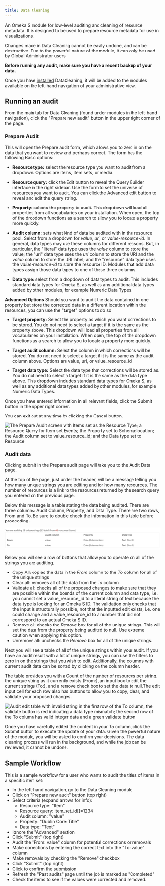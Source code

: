 ```yaml
---
title: Data Cleaning
---
```


An Omeka S module for low-level auditing and cleaning of resource metadata. It is designed to be used to prepare resource metadata for use in visualizations.

Changes made in Data Cleaning cannot be easily undone, and can be destructive. Due to the powerful nature of the module, it can only be used by Global Administrator users. 

**Before running any audit, make sure you have a recent backup of your data.** 

Once you have [installed](index.md#installing-modules) DataCleaning, it will be added to the modules available on the left-hand navigation of your administrative view.

## Running an audit
From the main tab for Data Cleaning (found under modules in the left-hand navigation), click the "Prepare new audit" button in the upper right corner of the page. 

### Prepare Audit
This will open the Prepare audit form, which allows you to zero in on the data that you want to review and perhaps correct. The form has the following Basic options: 

- **Resource type:** select the resource type you want to audit from a dropdown. Options are items, item sets, or media.

- **Resource query:** click the Edit button to reveal the Query Builder interface in the right sidebar. Use the form to set the universe of resources you want to audit. You can click the Advanced edit button to reveal and edit the query string.

- **Property:** selects the property to audit. This dropdown will load all properties from all vocabularies on your installation. When open, the top of the dropdown functions as a search to allow you to locate a property more quickly. 

- **Audit column:** sets what kind of data be audited with in the resource pool. Select from a dropdown for _value_, _uri_, or _value-resource-id_. In general, data types may use these columns for different reasons. But, in particular, the "literal" data type uses the _value_ column to store the value; the "uri" data type uses the _uri_ column to store the URI and the _value_ column to store the URI label; and the "resource" data type uses the _value-resource-id_ to store the resource ID. Modules that add data types assign those data types to one of these three columns. 

- **Data type:** select from a dropdown of data types to audit. This includes standard data types for Omeka S, as well as any additional data types added by other modules, for example Numeric Data Types. 

**Advanced Options** 
Should you want to audit the data contained in one property but store the corrected data in a different location within the resources, you can use the "target" options to do so
 
- **Target property:** Select the property as which you want corrections to be stored. You do not need to select a target if it is the same as the property above. This dropdown will load all properties from all vocabularies on your installation. When open, the top of the dropdown functions as a search to allow you to locate a property more quickly. 

- **Target audit column:** Select the column in which corrections will be stored. You do not need to select a target if it is the same as the audit column above. Options are value, uri, or value_resource_id. 

- **Target data type:** Select the data type that corrections will be stored as. You do not need to select a target if it is the same as the data type above. This dropdown includes standard data types for Omeka S, as well as any additional data types added by other modules, for example Numeric Data Types. 

Once you have entered information in all relevant fields, click the Submit button in the upper right corner. 

You can exit out at any time by clicking the Cancel button. 

![The Prepare Audit screen with Items set as the Resource Type; a Resource Query for Item set Events; the Property set to Schema:location; the Audit column set to value_resource_id;  and the Data type set to Resource](../modules/modulesfiles/dataclean_prepareAudit.png)

### Audit data
Clicking submit in the Prepare audit page will take you to the Audit Data page. 

At the top of the page, just under the header, will be a message telling you how many unique strings you are editing and for how many resources. The number of resources is a link to the resources returned by the search query you entered on the previous page. 

Below this message is a table stating the data being audited. There are three columns: Audit Column, Property, and Data Type.  There are two rows, From and To. Be sure to double check the information in this table before proceeding. 

![Strings message and table for an audit. This audit has 18 unique strings for 66 resources, and the to and from information is identical](../modules/modulesfiles/dataclean_auditTable1.png) 

Below you will see a row of buttons that allow you to operate on all of the strings you are auditing.

- Copy All: copies the data in the _From_ column to the _To_ column for all of the unique strings
- Clear all: removes all of the data from the _To_ column
- Validate all: checks all of the proposed changes to make sure that they are possible within the bounds of the current column and data type, i.e. you cannot set a value_resource_id to a literal string of text because the data type is looking for an Omeka S ID. The validation only checks that the input is structurally possible, not that the inputted edit exists, i.e. one could change and a value_resource_id to a number that did not correspond to an actual Omeka S ID.
- Remove all: checks the _Remove_ box for all of the unique strings. This will set the data from the property being audited to null. Use extreme caution when applying this option.
- Unremove all: unchecks the _Remove_ box for all of the unique strings.

Next you will see a table of all of the unique strings within your audit. If you have an audit result with a lot of unique strings, you can use the filters to zero in on the strings that you wish to edit. Additionally, the columns with current audit data can be sorted by clicking on the column header.

The table provides you with a Count of the number of resources per string, the unique string as it currently exists (From:), an input box to edit the current strings (To:), and a remove check box to set the data to null.The edit input cell for each row also has buttons to allow you to copy, clear, and validate your proposed changes.

![Audit edit table with invalid string in the first row of the To column, the validate button is red indicating a data type mismatch; the second row of the To column has valid integer data and a green validate button](../modules/modulefiles/datacleaning_auditTableValidation.png)

Once you have carefully edited the content in your _To_ column, click the Submit button to execute the update of your data. Given the powerful nature of the module, you will be asked to confirm your decisions. The data cleaning process will run in the background, and while the job can be reviewed, it cannot be undone.

## Sample Workflow
This is a sample workflow for a user who wants to audit the titles of items in a specific item set:

- In the left-hand navigation, go to the Data Cleaning module
- Click on "Prepare new audit" button (top right)
- Select criteria (expand arrows for info):
	- Resource type: "Item"
	- Resource query: item_set_id[]=1234
	- Audit column: "value"
	- Property: "Dublin Core: Title"
	- Data type: "Text"
- Ignore the "Advanced" section
- Click "Submit" (top right)
- Audit the "From: value" column for potential corrections or removals
- Make corrections by entering the correct text into the "To: value" column
- Make removals by checking the "Remove" checkbox
- Click "Submit" (top right)
- Click to confirm the submission
- Refresh the "Past audits" page until the job is marked as "Completed"
- Check the items to see if the values were corrected and removed.